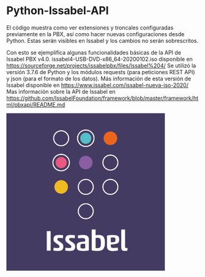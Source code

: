 # Python-Issabel-API
El código muestra como ver extensiones y troncales configuradas previamente en la PBX, así como hacer nuevas configuraciones desde Python. Estas serán visibles en Issabel y los cambios no serán sobrescritos.

Con esto se ejemplifica algunas funcionalidades básicas de la API de Issabel PBX v4.0. issabel4-USB-DVD-x86_64-20200102.iso disponible en https://sourceforge.net/projects/issabelpbx/files/Issabel%204/
Se utilizó la versión 3.7.6 de Python y los módulos requests (para peticiones REST API) y json (para el formato de los datos). Más información de esta versión de Issabel disponible en https://www.issabel.com/issabel-nueva-iso-2020/ 
Mas información sobre la API de Issabel en https://github.com/IssabelFoundation/framework/blob/master/framework/html/pbxapi/README.md

![](Issabel%20logo.PNG)
